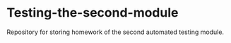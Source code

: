 # Testing-the-second-module
Repository for storing homework of the second automated testing module.
